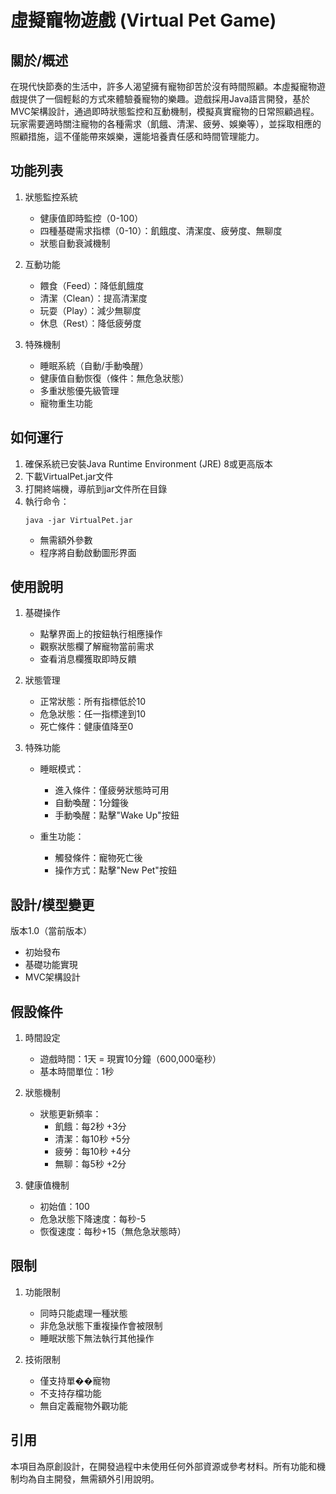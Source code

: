 # 虛擬寵物遊戲 (Virtual Pet Game)

## 關於/概述
在現代快節奏的生活中，許多人渴望擁有寵物卻苦於沒有時間照顧。本虛擬寵物遊戲提供了一個輕鬆的方式來體驗養寵物的樂趣。遊戲採用Java語言開發，基於MVC架構設計，通過即時狀態監控和互動機制，模擬真實寵物的日常照顧過程。玩家需要適時關注寵物的各種需求（飢餓、清潔、疲勞、娛樂等），並採取相應的照顧措施，這不僅能帶來娛樂，還能培養責任感和時間管理能力。

## 功能列表
1. 狀態監控系統
   - 健康值即時監控（0-100）
   - 四種基礎需求指標（0-10）：飢餓度、清潔度、疲勞度、無聊度
   - 狀態自動衰減機制
   
2. 互動功能
   - 餵食（Feed）：降低飢餓度
   - 清潔（Clean）：提高清潔度
   - 玩耍（Play）：減少無聊度
   - 休息（Rest）：降低疲勞度
   
3. 特殊機制
   - 睡眠系統（自動/手動喚醒）
   - 健康值自動恢復（條件：無危急狀態）
   - 多重狀態優先級管理
   - 寵物重生功能

## 如何運行
1. 確保系統已安裝Java Runtime Environment (JRE) 8或更高版本
2. 下載VirtualPet.jar文件
3. 打開終端機，導航到jar文件所在目錄
4. 執行命令：
   ```
   java -jar VirtualPet.jar
   ```
   - 無需額外參數
   - 程序將自動啟動圖形界面

## 使用說明
1. 基礎操作
   - 點擊界面上的按鈕執行相應操作
   - 觀察狀態欄了解寵物當前需求
   - 查看消息欄獲取即時反饋

2. 狀態管理
   - 正常狀態：所有指標低於10
   - 危急狀態：任一指標達到10
   - 死亡條件：健康值降至0

3. 特殊功能
   - 睡眠模式：
     * 進入條件：僅疲勞狀態時可用
     * 自動喚醒：1分鐘後
     * 手動喚醒：點擊"Wake Up"按鈕
   
   - 重生功能：
     * 觸發條件：寵物死亡後
     * 操作方式：點擊"New Pet"按鈕

## 設計/模型變更
版本1.0（當前版本）
- 初始發布
- 基礎功能實現
- MVC架構設計

## 假設條件
1. 時間設定
   - 遊戲時間：1天 = 現實10分鐘（600,000毫秒）
   - 基本時間單位：1秒

2. 狀態機制
   - 狀態更新頻率：
     * 飢餓：每2秒 +3分
     * 清潔：每10秒 +5分
     * 疲勞：每10秒 +4分
     * 無聊：每5秒 +2分

3. 健康值機制
   - 初始值：100
   - 危急狀態下降速度：每秒-5
   - 恢復速度：每秒+15（無危急狀態時）

## 限制
1. 功能限制
   - 同時只能處理一種狀態
   - 非危急狀態下重複操作會被限制
   - 睡眠狀態下無法執行其他操作

2. 技術限制
   - 僅支持單��寵物
   - 不支持存檔功能
   - 無自定義寵物外觀功能

## 引用
本項目為原創設計，在開發過程中未使用任何外部資源或參考材料。所有功能和機制均為自主開發，無需額外引用說明。 